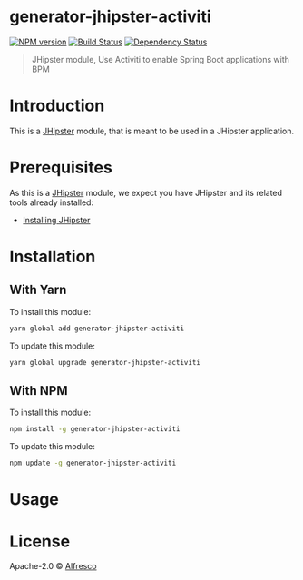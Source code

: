 # generator-jhipster-activiti
[![NPM version][npm-image]][npm-url] [![Build Status][travis-image]][travis-url] [![Dependency Status][daviddm-image]][daviddm-url]
> JHipster module, Use Activiti to enable Spring Boot applications with BPM

# Introduction

This is a [JHipster](http://jhipster.github.io/) module, that is meant to be used in a JHipster application.

# Prerequisites

As this is a [JHipster](http://jhipster.github.io/) module, we expect you have JHipster and its related tools already installed:

- [Installing JHipster](https://jhipster.github.io/installation.html)

# Installation

## With Yarn

To install this module:

```bash
yarn global add generator-jhipster-activiti
```

To update this module:

```bash
yarn global upgrade generator-jhipster-activiti
```

## With NPM

To install this module:

```bash
npm install -g generator-jhipster-activiti
```

To update this module:

```bash
npm update -g generator-jhipster-activiti
```

# Usage

# License

Apache-2.0 © [Alfresco](https://www.activiti.org)


[npm-image]: https://img.shields.io/npm/v/generator-jhipster-activiti.svg
[npm-url]: https://npmjs.org/package/generator-jhipster-activiti
[travis-image]: https://travis-ci.org/ryandawsonuk/generator-jhipster-activiti.svg?branch=master
[travis-url]: https://travis-ci.org/ryandawsonuk/generator-jhipster-activiti
[daviddm-image]: https://david-dm.org/ryandawsonuk/generator-jhipster-activiti.svg?theme=shields.io
[daviddm-url]: https://david-dm.org/ryandawsonuk/generator-jhipster-activiti
